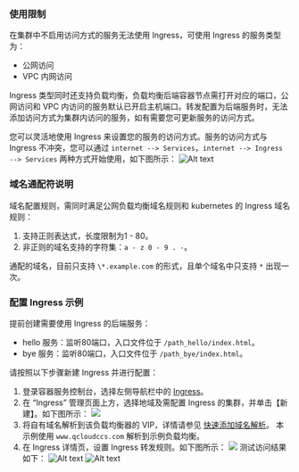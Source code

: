 ### 使用限制
在集群中不启用访问方式的服务无法使用 Ingress，可使用 Ingress 的服务类型为：
- 公网访问
- VPC 内网访问

Ingress 类型同时还支持负载均衡，负载均衡后端容器节点需打开对应的端口，公网访问和 VPC 内访问的服务默认已开启主机端口。转发配置为后端服务时，无法添加访问方式为集群内访问的服务，如有需要您可更新服务的访问方式。


您可以灵活地使用 Ingress 来设置您的服务的访问方式。服务的访问方式与 Ingress 不冲突，您可以通过 `internet --> Services`，`internet --> Ingress --> Services` 两种方式开始使用，如下图所示：
![Alt text](https://main.qcloudimg.com/raw/67ffea725ff35dbcc218ad123bf73d69.png)

### 域名通配符说明
域名配置规则，需同时满足公网负载均衡域名规则和 kubernetes 的 Ingress 域名规则：
1. 支持正则表达式，长度限制为1 - 80。
2. 非正则的域名支持的字符集：`a - z 0 - 9 . -`。

通配的域名，目前只支持 `\*.example.com` 的形式，且单个域名中只支持 `*` 出现一次。

### 配置 Ingress 示例

提前创建需要使用 Ingress 的后端服务：
- hello 服务：监听80端口，入口文件位于 `/path_hello/index.html`。
- bye 服务：监听80端口，入口文件位于 `/path_bye/index.html`。

请按照以下步骤新建 Ingress 并进行配置：
1. 登录容器服务控制台，选择左侧导航栏中的 [Ingress](https://console.cloud.tencent.com/tke/lb)。
2. 在 “Ingress” 管理页面上方，选择地域及需配置 Ingress 的集群，并单击【新建】。如下图所示：
![](https://main.qcloudimg.com/raw/d8bee786541a87e18dcc594e2c1b4116.png)
3. 将自有域名解析到该负载均衡器的 VIP，详情请参见 [快速添加域名解析](https://cloud.tencent.com/document/product/302/3446)。
本示例使用 `www.qcloudccs.com` 解析到示例负载均衡。
4. 在 Ingress 详情页，设置 Ingress 转发规则。如下图所示：
![](https://main.qcloudimg.com/raw/3aaaa2dc5bc361387af8f5e17ebe4f96.png)
测试访问结果如下：
![Alt text](https://mc.qcloudimg.com/static/img/4160d18aad9fd9d0da7b69cabce9f2f9/%7BEF8EA5D8-4859-4008-9E3C-B98E7E25AAAF%7D.png)
![Alt text](https://mc.qcloudimg.com/static/img/47d9eca8fef9f7c492c4033d8080a0ae/%7B1700D9DE-417D-4F3E-8E9E-0883FA9A5C5C%7D.png)

